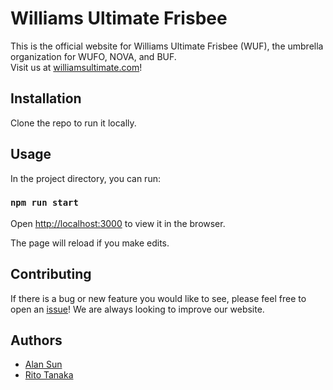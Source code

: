 # Williams Ultimate Frisbee

This is the official website for Williams Ultimate Frisbee (WUF), the umbrella organization for WUFO, NOVA, and BUF.\
Visit us at [williamsultimate.com](https://williamsultimate.com)!

## Installation

Clone the repo to run it locally.

## Usage

In the project directory, you can run:

### `npm run start`

Open [http://localhost:3000](http://localhost:3000) to view it in the browser.

The page will reload if you make edits.

## Contributing

If there is a bug or new feature you would like to see, please feel free to open an [issue](https://github.com/WilliamsUltimate/williamsultimate/issues)! We are always looking to improve our website.

## Authors
- [Alan Sun](https://github.com/alansun25)
- [Rito Tanaka](https://github.com/ritotn)
